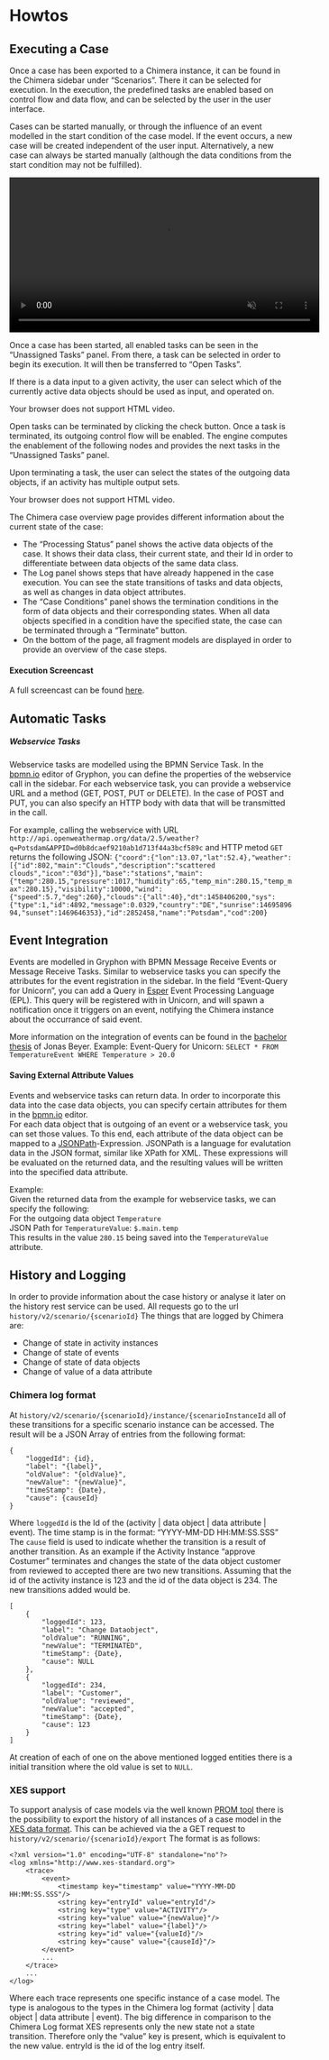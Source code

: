 # Howtos

## Executing a Case

Once a case has been exported to a Chimera instance, it can be found in
the Chimera sidebar under “Scenarios”. There it can be selected for
execution. In the execution, the predefined tasks are enabled based on
control flow and data flow, and can be selected by the user in the user
interface.

Cases can be started manually, or through the influence of an event
modelled in the start condition of the case model. If the event occurs,
a new case will be created independent of the user input. Alternatively,
a new case can always be started manually (although the data conditions
from the start condition may not be fulfilled).

<video width="550" autoplay loop muted>
    <source src="{{ site.github.url }}/vid/start_new_case.webm" type="video/webm">
    Your browser does not support HTML video.
</video>

Once a case has been started, all enabled tasks can be seen in the
“Unassigned Tasks” panel. From there, a task can be selected in order to
begin its execution. It will then be transferred to “Open Tasks”.

If there is a data input to a given activity, the user can select which
of the currently active data objects should be used as input, and
operated on.

Your browser does not support HTML video.

Open tasks can be terminated by clicking the check button. Once a task
is terminated, its outgoing control flow will be enabled. The engine
computes the enablement of the following nodes and provides the next
tasks in the “Unassigned Tasks” panel.

Upon terminating a task, the user can select the states of the outgoing
data objects, if an activity has multiple output sets.

Your browser does not support HTML video.

The Chimera case overview page provides different information about the
current state of the case:

-   The “Processing Status” panel shows the active data objects of the
    case. It shows their data class, their current state, and their Id
    in order to differentiate between data objects of the same data
    class.
-   The Log panel shows steps that have already happened in the case
    execution. You can see the state transitions of tasks and data
    objects, as well as changes in data object attributes.
-   The “Case Conditions” panel shows the termination conditions in the
    form of data objects and their corresponding states. When all data
    objects specified in a condition have the specified state, the case
    can be terminated through a “Terminate” button.
-   On the bottom of the page, all fragment models are displayed in
    order to provide an overview of the case steps.

#### Execution Screencast

A full screencast can be found
[here](https://bpt.hpi.uni-potsdam.de/Chimera/WebHome).

## Automatic Tasks

##### Webservice Tasks

Webservice tasks are modelled using the BPMN Service Task. In the
[bpmn.io](http://bpmn.io) editor of Gryphon, you can define the
properties of the webservice call in the sidebar. For each webservice
task, you can provide a webservice URL and a method (GET, POST, PUT or
DELETE). In the case of POST and PUT, you can also specify an HTTP body
with data that will be transmitted in the call.

For example, calling the webservice with URL `http://api.openweathermap.org/data/2.5/weather?q=Potsdam&APPID=d0b8dcaef9210ab1d713f44a3bcf589c` and HTTP metod `GET` returns the following JSON:
`{"coord":{"lon":13.07,"lat":52.4},"weather":[{"id":802,"main":"Clouds","description":"scattered clouds","icon":"03d"}],"base":"stations","main":{"temp":280.15,"pressure":1017,"humidity":65,"temp_min":280.15,"temp_max":280.15},"visibility":10000,"wind":{"speed":5.7,"deg":260},"clouds":{"all":40},"dt":1458406200,"sys":{"type":1,"id":4892,"message":0.0329,"country":"DE","sunrise":1469589694,"sunset":1469646353},"id":2852458,"name":"Potsdam","cod":200}`

## Event Integration

Events are modelled in Gryphon with BPMN Message Receive Events or
Message Receive Tasks. Similar to webservice tasks you can specify the
attributes for the event registration in the sidebar. In the field
“Event-Query for Unicorn”, you can add a Query in
[Esper](http://www.espertech.com/esper/) Event Processing Language
(EPL). This query will be registered with in Unicorn, and will spawn a
notification once it triggers on an event, notifying the Chimera
instance about the occurrance of said event.

More information on the integration of events can be found in the
[bachelor
thesis](https://bpt.hpi.uni-potsdam.de/foswiki/pub/FCM/CMPublications/Bachelorarbeit_Jonas.pdf)
of Jonas Beyer. Example: Event-Query for Unicorn:
`SELECT * FROM TemperatureEvent WHERE Temperature > 20.0`

#### Saving External Attribute Values

Events and webservice tasks can return data. In order to incorporate
this data into the case data objects, you can specify certain attributes
for them in the [bpmn.io](http://bpmn.io) editor.\
For each data object that is outgoing of an event or a webservice task,
you can set those values. To this end, each attribute of the data object
can be mapped to a
[JSONPath](https://github.com/jayway/JsonPath)-Expression. JSONPath is a
language for evalutation data in the JSON format, similar like XPath for
XML. These expressions will be evaluated on the returned data, and the
resulting values will be written into the specified data attribute.

Example:\
Given the returned data from the example for webservice tasks, we can
specify the following:\
For the outgoing data object `Temperature`\
JSON Path for `TemperatureValue`: `$.main.temp`\
This results in the value `280.15` being saved into the
`TemperatureValue` attribute.

## History and Logging

In order to provide information about the case history or analyse it
later on the history rest service can be used. All requests go to the
url `history/v2/scenario/{scenarioId}` The things that are logged by
Chimera are:

-   Change of state in activity instances
-   Change of state of events
-   Change of state of data objects
-   Change of value of a data attribute

### Chimera log format

At `history/v2/scenario/{scenarioId}/instance/{scenarioInstanceId` all
of these transitions for a specific scenario instance can be accessed.
The result will be a JSON Array of entries from the following format:

    {
        "loggedId": {id},
        "label": "{label}",
        "oldValue": "{oldValue}",
        "newValue": "{newValue}",
        "timeStamp": {Date},
        "cause": {causeId}
    }

Where `loggedId` is the Id of the (activity | data object | data
attribute | event). The time stamp is in the format: “YYYY-MM-DD
HH:MM:SS.SSS” The `cause` field is used to indicate whether the
transition is a result of another transition. As an example if the
Activity Instance “approve Costumer” terminates and changes the state of
the data object customer from reviewed to accepted there are two new
transitions. Assuming that the id of the activity instance is 123 and
the id of the data object is 234. The new transitions added would be.

    [
        {
            "loggedId": 123,
            "label": "Change Dataobject",
            "oldValue": "RUNNING",
            "newValue": "TERMINATED",
            "timeStamp": {Date},
            "cause": NULL
        },
        {
            "loggedId": 234,
            "label": "Customer",
            "oldValue": "reviewed",
            "newValue": "accepted",
            "timeStamp": {Date},
            "cause": 123
        }
    ]

At creation of each of one on the above mentioned logged entities there
is a initial transition where the old value is set to `NULL`.

### XES support

To support analysis of case models via the well known [PROM
tool](http://www.promtools.org/doku.php) there is the possibility to
export the history of all instances of a case model in the [XES data
format](http://www.xes-standard.org/). This can be achieved via the a
GET request to `history/v2/scenario/{scenarioId}/export` The format is
as follows:

    <?xml version="1.0" encoding="UTF-8" standalone="no"?>
    <log xmlns="http://www.xes-standard.org">
        <trace>
            <event>
                <timestamp key="timestamp" value="YYYY-MM-DD HH:MM:SS.SSS"/>
                <string key="entryId" value="entryId"/>
                <string key="type" value="ACTIVITY"/>
                <string key="value" value="{newValue}"/>
                <string key="label" value="{label}"/>
                <string key="id" value="{valueId}"/>
                <string key="cause" value="{causeId}"/>
            </event>
            ...
        </trace>
        ...
    </log>

Where each trace represents one specific instance of a case model. The
type is analogous to the types in the Chimera log format (activity |
data object | data attribute | event). The big difference in comparison
to the Chimera Log format XES represents only the new state not a state
transition. Therefore only the “value” key is present, which is
equivalent to the new value. entryId is the id of the log entry itself.
